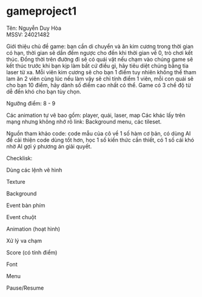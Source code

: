 # gameproject1
 Tên: Nguyễn Duy Hòa      
 MSSV: 24021482
 
  Giới thiệu chủ đề game: bạn cần di chuyển và ăn kim cương trong thời gian có hạn, thời gian sẽ dần đếm ngược cho đến khi thời gian về 0, trò chơi kết thúc.
  Đồng thời trên đường đi sẽ có quái vật nếu chạm vào chúng game sẽ kết thúc trước khi bạn kịp làm bất cứ điều gì, hãy tiêu diệt chúng bằng tia laser từ xa. Mỗi 
  viên kim cương sẽ cho bạn 1 điểm tuy nhiên không thể tham lam ăn 2 viên cùng lúc nếu làm vậy sẽ chỉ tính điểm 1 viên, mỗi con quái sẽ cho bạn 10 điểm, hãy dành
  số điểm cao nhất có thể. Game có 3 chế độ từ dễ đến khó cho bạn tùy chọn.
  
Ngưỡng điểm: 8 - 9

Các animation tự vẽ bao gồm: player, quái, laser, map
Các khác lấy trên mạng nhưng không nhớ rõ link: Background menu, các tileset. 

Nguồn tham khảo code: code mẫu của cô về 1 số hàm cơ bản, có dùng AI để cải thiện code dùng tốt hơn, học 1 số kiến thức cần thiết, có 1 số cái khó nhờ AI gợi ý 
phương án giải quyết.

Checklisk:

Dùng các lệnh vẽ hình

Texture

Background

Event bàn phím

Event chuột

Animation (hoạt hình)

Xử lý va chạm

Score (có tính điểm)

Font

Menu

Pause/Resume
